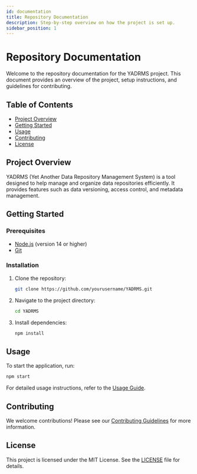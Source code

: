 ```yaml
---
id: documentation
title: Repository Documentation
description: Step-by-step overview on how the project is set up.
sidebar_position: 1
---
```

# Repository Documentation

Welcome to the repository documentation for the YADRMS project. This document provides an overview of the project, setup instructions, and guidelines for contributing.

## Table of Contents

- [Project Overview](#project-overview)
- [Getting Started](#getting-started)
- [Usage](#usage)
- [Contributing](#contributing)
- [License](#license)

## Project Overview

YADRMS (Yet Another Data Repository Management System) is a tool designed to help manage and organize data repositories efficiently. It provides features such as data versioning, access control, and metadata management.

## Getting Started

### Prerequisites

- [Node.js](https://nodejs.org/) (version 14 or higher)
- [Git](https://git-scm.com/)

### Installation

1. Clone the repository:
    ```sh
    git clone https://github.com/yourusername/YADRMS.git
    ```
2. Navigate to the project directory:
    ```sh
    cd YADRMS
    ```
3. Install dependencies:
    ```sh
    npm install
    ```

## Usage

To start the application, run:
```sh
npm start
```

For detailed usage instructions, refer to the [Usage Guide](usage.md).

## Contributing

We welcome contributions! Please see our [Contributing Guidelines](CONTRIBUTING.md) for more information.

## License

This project is licensed under the MIT License. See the [LICENSE](LICENSE) file for details.